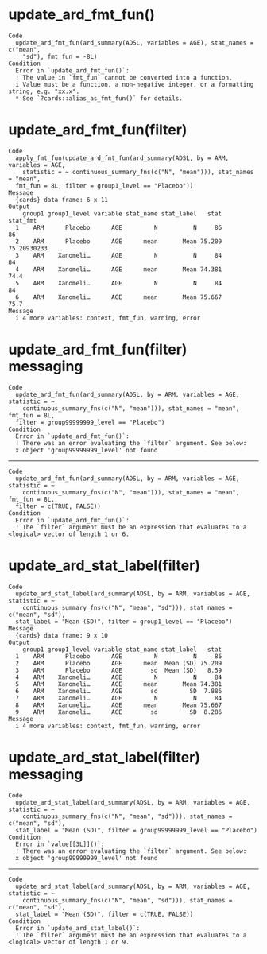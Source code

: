 # update_ard_fmt_fun()

    Code
      update_ard_fmt_fun(ard_summary(ADSL, variables = AGE), stat_names = c("mean",
        "sd"), fmt_fun = -8L)
    Condition
      Error in `update_ard_fmt_fun()`:
      ! The value in `fmt_fun` cannot be converted into a function.
      i Value must be a function, a non-negative integer, or a formatting string, e.g. "xx.x".
      * See `?cards::alias_as_fmt_fun()` for details.

# update_ard_fmt_fun(filter)

    Code
      apply_fmt_fun(update_ard_fmt_fun(ard_summary(ADSL, by = ARM, variables = AGE,
        statistic = ~ continuous_summary_fns(c("N", "mean"))), stat_names = "mean",
      fmt_fun = 8L, filter = group1_level == "Placebo"))
    Message
      {cards} data frame: 6 x 11
    Output
        group1 group1_level variable stat_name stat_label   stat    stat_fmt
      1    ARM      Placebo      AGE         N          N     86          86
      2    ARM      Placebo      AGE      mean       Mean 75.209 75.20930233
      3    ARM    Xanomeli…      AGE         N          N     84          84
      4    ARM    Xanomeli…      AGE      mean       Mean 74.381        74.4
      5    ARM    Xanomeli…      AGE         N          N     84          84
      6    ARM    Xanomeli…      AGE      mean       Mean 75.667        75.7
    Message
      i 4 more variables: context, fmt_fun, warning, error

# update_ard_fmt_fun(filter) messaging

    Code
      update_ard_fmt_fun(ard_summary(ADSL, by = ARM, variables = AGE, statistic = ~
        continuous_summary_fns(c("N", "mean"))), stat_names = "mean", fmt_fun = 8L,
      filter = group99999999_level == "Placebo")
    Condition
      Error in `update_ard_fmt_fun()`:
      ! There was an error evaluating the `filter` argument. See below:
      x object 'group99999999_level' not found

---

    Code
      update_ard_fmt_fun(ard_summary(ADSL, by = ARM, variables = AGE, statistic = ~
        continuous_summary_fns(c("N", "mean"))), stat_names = "mean", fmt_fun = 8L,
      filter = c(TRUE, FALSE))
    Condition
      Error in `update_ard_fmt_fun()`:
      ! The `filter` argument must be an expression that evaluates to a <logical> vector of length 1 or 6.

# update_ard_stat_label(filter)

    Code
      update_ard_stat_label(ard_summary(ADSL, by = ARM, variables = AGE, statistic = ~
        continuous_summary_fns(c("N", "mean", "sd"))), stat_names = c("mean", "sd"),
      stat_label = "Mean (SD)", filter = group1_level == "Placebo")
    Message
      {cards} data frame: 9 x 10
    Output
        group1 group1_level variable stat_name stat_label   stat
      1    ARM      Placebo      AGE         N          N     86
      2    ARM      Placebo      AGE      mean  Mean (SD) 75.209
      3    ARM      Placebo      AGE        sd  Mean (SD)   8.59
      4    ARM    Xanomeli…      AGE         N          N     84
      5    ARM    Xanomeli…      AGE      mean       Mean 74.381
      6    ARM    Xanomeli…      AGE        sd         SD  7.886
      7    ARM    Xanomeli…      AGE         N          N     84
      8    ARM    Xanomeli…      AGE      mean       Mean 75.667
      9    ARM    Xanomeli…      AGE        sd         SD  8.286
    Message
      i 4 more variables: context, fmt_fun, warning, error

# update_ard_stat_label(filter) messaging

    Code
      update_ard_stat_label(ard_summary(ADSL, by = ARM, variables = AGE, statistic = ~
        continuous_summary_fns(c("N", "mean", "sd"))), stat_names = c("mean", "sd"),
      stat_label = "Mean (SD)", filter = group99999999_level == "Placebo")
    Condition
      Error in `value[[3L]]()`:
      ! There was an error evaluating the `filter` argument. See below:
      x object 'group99999999_level' not found

---

    Code
      update_ard_stat_label(ard_summary(ADSL, by = ARM, variables = AGE, statistic = ~
        continuous_summary_fns(c("N", "mean", "sd"))), stat_names = c("mean", "sd"),
      stat_label = "Mean (SD)", filter = c(TRUE, FALSE))
    Condition
      Error in `update_ard_stat_label()`:
      ! The `filter` argument must be an expression that evaluates to a <logical> vector of length 1 or 9.

